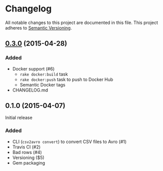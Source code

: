 # Changelog

All notable changes to this project are documented in this file.
This project adheres to [Semantic Versioning](http://semver.org/).

## [0.3.0] (2015-04-28)

### Added
 * Docker support (#6)
   * `rake docker:build` task
   * `rake docker:push` task to push to Docker Hub
   * Semantic Docker tags
 * CHANGELOG.md

## 0.1.0 (2015-04-07)
Initial release

### Added
 * CLI (`csv2avro convert`) to convert CSV files to Avro (#1)
 * Travis CI (#2)
 * Bad rows (#4)
 * Versioning ($5)
 * Gem packaging

[unreleased]: https://github.com/sspinc/csv2avro/compare/0.3.0...HEAD
[0.3.0]: https://github.com/sspinc/csv2avro/compare/0.1.0...0.3.0
